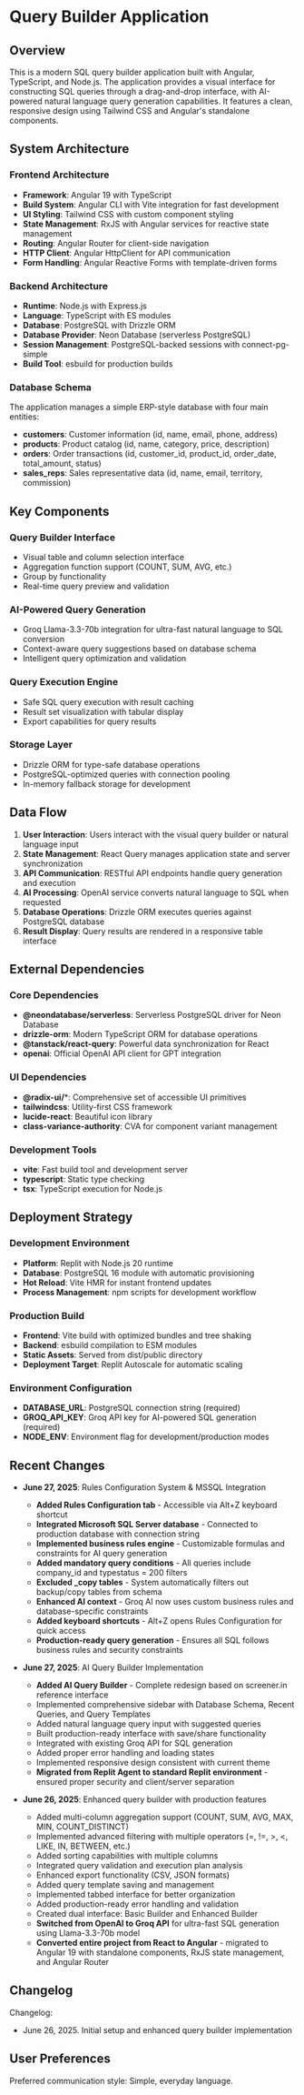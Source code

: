 # Query Builder Application

## Overview

This is a modern SQL query builder application built with Angular, TypeScript, and Node.js. The application provides a visual interface for constructing SQL queries through a drag-and-drop interface, with AI-powered natural language query generation capabilities. It features a clean, responsive design using Tailwind CSS and Angular's standalone components.

## System Architecture

### Frontend Architecture
- **Framework**: Angular 19 with TypeScript
- **Build System**: Angular CLI with Vite integration for fast development
- **UI Styling**: Tailwind CSS with custom component styling
- **State Management**: RxJS with Angular services for reactive state management
- **Routing**: Angular Router for client-side navigation
- **HTTP Client**: Angular HttpClient for API communication
- **Form Handling**: Angular Reactive Forms with template-driven forms

### Backend Architecture
- **Runtime**: Node.js with Express.js
- **Language**: TypeScript with ES modules
- **Database**: PostgreSQL with Drizzle ORM
- **Database Provider**: Neon Database (serverless PostgreSQL)
- **Session Management**: PostgreSQL-backed sessions with connect-pg-simple
- **Build Tool**: esbuild for production builds

### Database Schema
The application manages a simple ERP-style database with four main entities:
- **customers**: Customer information (id, name, email, phone, address)
- **products**: Product catalog (id, name, category, price, description)
- **orders**: Order transactions (id, customer_id, product_id, order_date, total_amount, status)
- **sales_reps**: Sales representative data (id, name, email, territory, commission)

## Key Components

### Query Builder Interface
- Visual table and column selection interface
- Aggregation function support (COUNT, SUM, AVG, etc.)
- Group by functionality
- Real-time query preview and validation

### AI-Powered Query Generation
- Groq Llama-3.3-70b integration for ultra-fast natural language to SQL conversion
- Context-aware query suggestions based on database schema
- Intelligent query optimization and validation

### Query Execution Engine
- Safe SQL query execution with result caching
- Result set visualization with tabular display
- Export capabilities for query results

### Storage Layer
- Drizzle ORM for type-safe database operations
- PostgreSQL-optimized queries with connection pooling
- In-memory fallback storage for development

## Data Flow

1. **User Interaction**: Users interact with the visual query builder or natural language input
2. **State Management**: React Query manages application state and server synchronization
3. **API Communication**: RESTful API endpoints handle query generation and execution
4. **AI Processing**: OpenAI service converts natural language to SQL when requested
5. **Database Operations**: Drizzle ORM executes queries against PostgreSQL database
6. **Result Display**: Query results are rendered in a responsive table interface

## External Dependencies

### Core Dependencies
- **@neondatabase/serverless**: Serverless PostgreSQL driver for Neon Database
- **drizzle-orm**: Modern TypeScript ORM for database operations
- **@tanstack/react-query**: Powerful data synchronization for React
- **openai**: Official OpenAI API client for GPT integration

### UI Dependencies
- **@radix-ui/***: Comprehensive set of accessible UI primitives
- **tailwindcss**: Utility-first CSS framework
- **lucide-react**: Beautiful icon library
- **class-variance-authority**: CVA for component variant management

### Development Tools
- **vite**: Fast build tool and development server
- **typescript**: Static type checking
- **tsx**: TypeScript execution for Node.js

## Deployment Strategy

### Development Environment
- **Platform**: Replit with Node.js 20 runtime
- **Database**: PostgreSQL 16 module with automatic provisioning
- **Hot Reload**: Vite HMR for instant frontend updates
- **Process Management**: npm scripts for development workflow

### Production Build
- **Frontend**: Vite build with optimized bundles and tree shaking
- **Backend**: esbuild compilation to ESM modules
- **Static Assets**: Served from dist/public directory
- **Deployment Target**: Replit Autoscale for automatic scaling

### Environment Configuration
- **DATABASE_URL**: PostgreSQL connection string (required)
- **GROQ_API_KEY**: Groq API key for AI-powered SQL generation (required)
- **NODE_ENV**: Environment flag for development/production modes

## Recent Changes

- **June 27, 2025**: Rules Configuration System & MSSQL Integration
  - **Added Rules Configuration tab** - Accessible via Alt+Z keyboard shortcut
  - **Integrated Microsoft SQL Server database** - Connected to production database with connection string
  - **Implemented business rules engine** - Customizable formulas and constraints for AI query generation
  - **Added mandatory query conditions** - All queries include company_id and typestatus = 200 filters
  - **Excluded _copy tables** - System automatically filters out backup/copy tables from schema
  - **Enhanced AI context** - Groq AI now uses custom business rules and database-specific constraints
  - **Added keyboard shortcuts** - Alt+Z opens Rules Configuration for quick access
  - **Production-ready query generation** - Ensures all SQL follows business rules and security constraints

- **June 27, 2025**: AI Query Builder Implementation
  - **Added AI Query Builder** - Complete redesign based on screener.in reference interface
  - Implemented comprehensive sidebar with Database Schema, Recent Queries, and Query Templates
  - Added natural language query input with suggested queries
  - Built production-ready interface with save/share functionality
  - Integrated with existing Groq API for SQL generation
  - Added proper error handling and loading states
  - Implemented responsive design consistent with current theme
  - **Migrated from Replit Agent to standard Replit environment** - ensured proper security and client/server separation

- **June 26, 2025**: Enhanced query builder with production features
  - Added multi-column aggregation support (COUNT, SUM, AVG, MAX, MIN, COUNT_DISTINCT)
  - Implemented advanced filtering with multiple operators (=, !=, >, <, LIKE, IN, BETWEEN, etc.)
  - Added sorting capabilities with multiple columns
  - Integrated query validation and execution plan analysis
  - Enhanced export functionality (CSV, JSON formats)
  - Added query template saving and management
  - Implemented tabbed interface for better organization
  - Added production-ready error handling and validation
  - Created dual interface: Basic Builder and Enhanced Builder
  - **Switched from OpenAI to Groq API** for ultra-fast SQL generation using Llama-3.3-70b model
  - **Converted entire project from React to Angular** - migrated to Angular 19 with standalone components, RxJS state management, and Angular Router

## Changelog

Changelog:
- June 26, 2025. Initial setup and enhanced query builder implementation

## User Preferences

Preferred communication style: Simple, everyday language.
